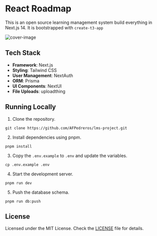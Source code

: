 # React Roadmap

This is an open source learning management system build everything in Next.js 14. It is bootstrapped with `create-t3-app`

![cover-image](https://lms-project-flax.vercel.app/cover.png)

## Tech Stack

- **Framework**: Next.js
- **Styling**: Tailwind CSS
- **User Management**: NextAuth
- **ORM**: Prisma
- **UI Components**: NextUI
- **File Uploads**: uploadthing

## Running Locally

1. Clone the repository.
```
git clone https://github.com/AFPedreros/lms-project.git
```
2. Install dependencies using pnpm.
```
pnpm install
```
3. Copy the `.env.example` to `.env` and update the variables.
```
cp .env.example .env
```
4. Start the development server.
```
pnpm run dev
```
5. Push the database schema.
```
pnpm run db:push
```

## License
Licensed under the MIT License. Check the [LICENSE](https://github.com/AFPedreros/lms-project/blob/main/LICENSE.md) file for details.